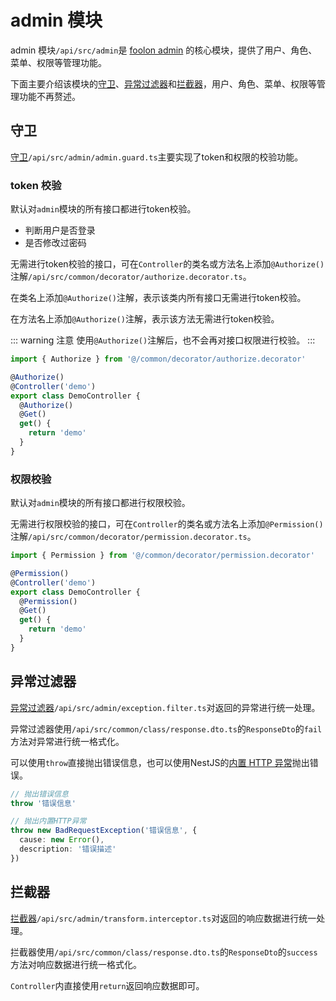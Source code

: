 # admin 模块

admin 模块`/api/src/admin`是 [foolon admin](https://llcci.github.io/foolon-admin-monorepo/) 的核心模块，提供了用户、角色、菜单、权限等管理功能。

下面主要介绍该模块的[守卫](https://nest.nodejs.cn/guards)、[异常过滤器](https://nest.nodejs.cn/exception-filters)和[拦截器](https://nest.nodejs.cn/interceptors)，用户、角色、菜单、权限等管理功能不再赘述。

## 守卫

[守卫](https://nest.nodejs.cn/guards)`/api/src/admin/admin.guard.ts`主要实现了token和权限的校验功能。

### token 校验

默认对`admin`模块的所有接口都进行token校验。

- 判断用户是否登录
- 是否修改过密码

无需进行token校验的接口，可在`Controller`的类名或方法名上添加`@Authorize()`注解`/api/src/common/decorator/authorize.decorator.ts`。

在类名上添加`@Authorize()`注解，表示该类内所有接口无需进行token校验。

在方法名上添加`@Authorize()`注解，表示该方法无需进行token校验。

::: warning 注意
使用`@Authorize()`注解后，也不会再对接口权限进行校验。
:::

```typescript
import { Authorize } from '@/common/decorator/authorize.decorator'

@Authorize()
@Controller('demo')
export class DemoController {
  @Authorize()
  @Get()
  get() {
    return 'demo'
  }
}
```

### 权限校验

默认对`admin`模块的所有接口都进行权限校验。

无需进行权限校验的接口，可在`Controller`的类名或方法名上添加`@Permission()`注解`/api/src/common/decorator/permission.decorator.ts`。

```typescript
import { Permission } from '@/common/decorator/permission.decorator'

@Permission()
@Controller('demo')
export class DemoController {
  @Permission()
  @Get()
  get() {
    return 'demo'
  }
}
```

## 异常过滤器

[异常过滤器](https://nest.nodejs.cn/exception-filters)`/api/src/admin/exception.filter.ts`对返回的异常进行统一处理。

异常过滤器使用`/api/src/common/class/response.dto.ts`的`ResponseDto`的`fail`方法对异常进行统一格式化。

可以使用`throw`直接抛出错误信息，也可以使用NestJS的[内置 HTTP 异常](https://nest.nodejs.cn/exception-filters#%E5%86%85%E7%BD%AE-http-%E5%BC%82%E5%B8%B8)抛出错误。

```typescript
// 抛出错误信息
throw '错误信息'

// 抛出内置HTTP异常
throw new BadRequestException('错误信息', {
  cause: new Error(),
  description: '错误描述'
})
```

## 拦截器

[拦截器](https://nest.nodejs.cn/interceptors)`/api/src/admin/transform.interceptor.ts`对返回的响应数据进行统一处理。

拦截器使用`/api/src/common/class/response.dto.ts`的`ResponseDto`的`success`方法对响应数据进行统一格式化。

`Controller`内直接使用`return`返回响应数据即可。

